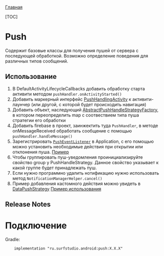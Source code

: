 [Главная](../docs/main.md)

[TOC]

# Push
Содержит базовые классы для получения пушей от сервера с последующей обработкой. 
Возможно определение поведения для различных типов сообщений.

## Использование

1. В DefaultActivityLifecycleCallbacks добавить обработку старта активити методом
   `pushHandler.onActivityStarted()`
2. Добавить маркерный интерфейс [PushHandlingActivity](src/main/java/ru/surfstudio/android/notification/ui/notification/PushHandlingActivity.kt)
   к активити-лаунчер (или другой, с которой будет происходить навигация)
3. Добавить объект, наследующий [AbstractPushHandleStrategyFactory](src/main/java/ru/surfstudio/android/notification/ui/notification/AbstractPushHandleStrategyFactory.kt),
   в котором переопределить map c соотвествием типа пуша стратегии его обработки
4. Добавить firebase в проект, заинжектить туда `PushHandler`, в методе onMessageReceived обработать сообщение
   с помощью `pushHandler.handleMessage()`
5. Зарегистрировать [`PushEventListener`][pushListener] в Application, с его помощью можно установить необходимые действия при открытии или отклонения пуша. [Пример][pushListenerimpl]
6. Чтобы группировать пуш-уведомления проинициализируйте свойство group у PushHandleStrategy. Данное свойство указывает к какой группе будет принадлежать пуш.
7. Если нужно программно удалить нотификацию нужно использовать метод `NotificationManagerHelper.cancel()`
8. Пример добавления кастомного действия можно увидеть в [DataPushStrategy](../analytics-sample/src/main/java/ru/surfstudio/android/firebase/sample/ui/common/notification/strategies/simple/DataPushStrategy.kt)
[Пример использования](../firebase-sample)

## Release Notes


# Подключение
Gradle:
```
    implementation "ru.surfstudio.android:push:X.X.X"
```

[nm]: ../firebase-sample/src/main/java/ru/surfstudio/android/firebase/sample/app/dagger/NotificationModule.kt
[pushlistener]: src/main/java/ru/surfstudio/android/notification/ui/PushEventListener.kt
[pushListenerimpl]: ../template/base_feature/src/main/java/ru/surfstudio/standard/application/app/App.kt